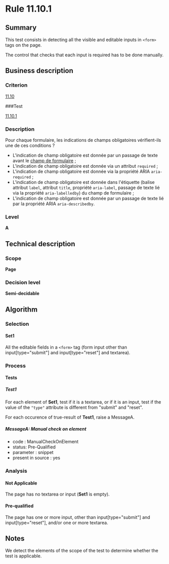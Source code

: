 # Rule 11.10.1

## Summary

This test consists in detecting all the visible and editable inputs in `<form>` tags on the page.

The control that checks that each input is required has to be done manually.

## Business description

### Criterion

[11.10](http://references.modernisation.gouv.fr/rgaa/criteres.html#crit-11-10)

###Test

[11.10.1](http://references.modernisation.gouv.fr/rgaa/criteres.html#test-11-10-1)

### Description

Pour chaque formulaire, les indications de champs obligatoires v&eacute;rifient-ils une de ces conditions ? 
 
 * L'indication de champ obligatoire est donn&eacute;e par un passage de texte avant le <a href="http://references.modernisation.gouv.fr/rgaa/glossaire.html#champ-de-saisie-de-formulaire">champ de formulaire</a> ;
 * L'indication de champ obligatoire est donn&eacute;e via un attribut `required` ;
 * L'indication de champ obligatoire est donn&eacute;e via la propri&eacute;t&eacute; ARIA `aria-required` ;
 * L'indication de champ obligatoire est donn&eacute;e dans l'&eacute;tiquette (balise attribut `label`, attribut `title`, propri&eacute;t&eacute; `aria-label`, passage de texte li&eacute; via la propri&eacute;t&eacute; `aria-labelledby`) du champ de formulaire ;
 * L'indication de champ obligatoire est donn&eacute;e par un passage de texte li&eacute; par la propri&eacute;t&eacute; ARIA `aria-describedby`.


### Level

**A**

## Technical description

### Scope

**Page**

### Decision level

**Semi-decidable**

## Algorithm

### Selection

#### Set1

All the editable fields in a `<form>` tag (form input other than input[type="submit"] and input[type="reset"] and textarea).

### Process

#### Tests

##### Test1

For each element of **Set1**, test if it is a textarea, or if it is an input, test if the value of the `"type"` attribute is different from "submit" and "reset".

For each occurence of true-result of **Test1**, raise a MessageA.

##### MessageA: Manual check on element

-   code : ManualCheckOnElement
-   status: Pre-Qualified
-   parameter : snippet
-   present in source : yes

### Analysis

#### Not Applicable

The page has no textarea or input (**Set1** is empty).

#### Pre-qualified

The page has one or more input, other than input[type="submit"] and input[type="reset"], and/or one or more textarea.

## Notes

We detect the elements of the scope of the test to determine whether the
test is applicable.
